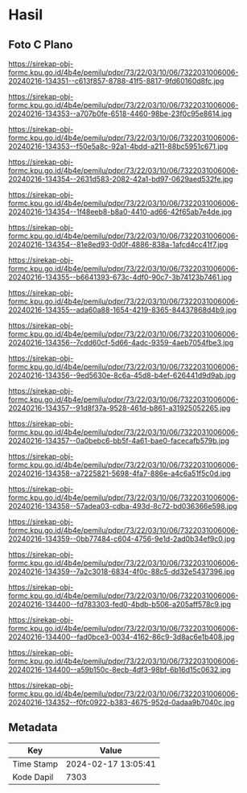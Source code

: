 # Hasil

## Foto C Plano

https://sirekap-obj-formc.kpu.go.id/4b4e/pemilu/pdpr/73/22/03/10/06/7322031006006-20240216-134351--c613f857-8788-41f5-8817-9fd60160d8fc.jpg

https://sirekap-obj-formc.kpu.go.id/4b4e/pemilu/pdpr/73/22/03/10/06/7322031006006-20240216-134353--a707b0fe-6518-4460-98be-23f0c95e8614.jpg

https://sirekap-obj-formc.kpu.go.id/4b4e/pemilu/pdpr/73/22/03/10/06/7322031006006-20240216-134353--f50e5a8c-92a1-4bdd-a211-88bc5951c671.jpg

https://sirekap-obj-formc.kpu.go.id/4b4e/pemilu/pdpr/73/22/03/10/06/7322031006006-20240216-134354--2631d583-2082-42a1-bd97-0629aed532fe.jpg

https://sirekap-obj-formc.kpu.go.id/4b4e/pemilu/pdpr/73/22/03/10/06/7322031006006-20240216-134354--1f48eeb8-b8a0-4410-ad66-42f65ab7e4de.jpg

https://sirekap-obj-formc.kpu.go.id/4b4e/pemilu/pdpr/73/22/03/10/06/7322031006006-20240216-134354--81e8ed93-0d0f-4886-838a-1afcd4cc41f7.jpg

https://sirekap-obj-formc.kpu.go.id/4b4e/pemilu/pdpr/73/22/03/10/06/7322031006006-20240216-134355--b6641393-673c-4df0-90c7-3b74123b7461.jpg

https://sirekap-obj-formc.kpu.go.id/4b4e/pemilu/pdpr/73/22/03/10/06/7322031006006-20240216-134355--ada60a88-1654-4219-8365-84437868d4b9.jpg

https://sirekap-obj-formc.kpu.go.id/4b4e/pemilu/pdpr/73/22/03/10/06/7322031006006-20240216-134356--7cdd60cf-5d66-4adc-9359-4aeb7054fbe3.jpg

https://sirekap-obj-formc.kpu.go.id/4b4e/pemilu/pdpr/73/22/03/10/06/7322031006006-20240216-134356--9ed5630e-8c6a-45d8-b4ef-626441d9d9ab.jpg

https://sirekap-obj-formc.kpu.go.id/4b4e/pemilu/pdpr/73/22/03/10/06/7322031006006-20240216-134357--91d8f37a-9528-461d-b861-a31925052265.jpg

https://sirekap-obj-formc.kpu.go.id/4b4e/pemilu/pdpr/73/22/03/10/06/7322031006006-20240216-134357--0a0bebc6-bb5f-4a61-bae0-facecafb579b.jpg

https://sirekap-obj-formc.kpu.go.id/4b4e/pemilu/pdpr/73/22/03/10/06/7322031006006-20240216-134358--a7225821-5698-4fa7-886e-a4c6a51f5c0d.jpg

https://sirekap-obj-formc.kpu.go.id/4b4e/pemilu/pdpr/73/22/03/10/06/7322031006006-20240216-134358--57adea03-cdba-493d-8c72-bd036366e598.jpg

https://sirekap-obj-formc.kpu.go.id/4b4e/pemilu/pdpr/73/22/03/10/06/7322031006006-20240216-134359--0bb77484-c604-4756-9e1d-2ad0b34ef9c0.jpg

https://sirekap-obj-formc.kpu.go.id/4b4e/pemilu/pdpr/73/22/03/10/06/7322031006006-20240216-134359--7a2c3018-6834-4f0c-88c5-dd32e5437396.jpg

https://sirekap-obj-formc.kpu.go.id/4b4e/pemilu/pdpr/73/22/03/10/06/7322031006006-20240216-134400--fd783303-fed0-4bdb-b506-a205aff578c9.jpg

https://sirekap-obj-formc.kpu.go.id/4b4e/pemilu/pdpr/73/22/03/10/06/7322031006006-20240216-134400--fad0bce3-0034-4162-86c9-3d8ac6e1b408.jpg

https://sirekap-obj-formc.kpu.go.id/4b4e/pemilu/pdpr/73/22/03/10/06/7322031006006-20240216-134400--a59b150c-8ecb-4df3-98bf-6b16d15c0632.jpg

https://sirekap-obj-formc.kpu.go.id/4b4e/pemilu/pdpr/73/22/03/10/06/7322031006006-20240216-134352--f0fc0922-b383-4675-952d-0adaa9b7040c.jpg


## Metadata

| Key        | Value               |
| ---------- | ------------------- |
| Time Stamp | 2024-02-17 13:05:41 |
| Kode Dapil | 7303                |



